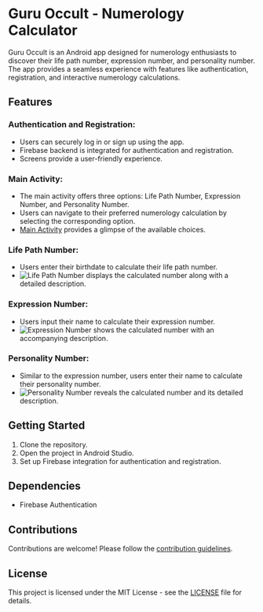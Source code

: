 # Guru Occult - Numerology Calculator

Guru Occult is an Android app designed for numerology enthusiasts to discover their life path number, expression number, and personality number. The app provides a seamless experience with features like authentication, registration, and interactive numerology calculations.

## Features

### Authentication and Registration:

- Users can securely log in or sign up using the app.
- Firebase backend is integrated for authentication and registration.
- Screens provide a user-friendly experience.

### Main Activity:

- The main activity offers three options: Life Path Number, Expression Number, and Personality Number.
- Users can navigate to their preferred numerology calculation by selecting the corresponding option.
- [Main Activity](path/to/main_activity_image.jpg) provides a glimpse of the available choices.

### Life Path Number:

- Users enter their birthdate to calculate their life path number.
- ![Life Path Number](path/to/life_path_number_images.jpg) displays the calculated number along with a detailed description.

### Expression Number:

- Users input their name to calculate their expression number.
- ![Expression Number](path/to/expression_number_images.jpg) shows the calculated number with an accompanying description.

### Personality Number:

- Similar to the expression number, users enter their name to calculate their personality number.
- ![Personality Number](path/to/personality_number_images.jpg) reveals the calculated number and its detailed description.

## Getting Started

1. Clone the repository.
2. Open the project in Android Studio.
3. Set up Firebase integration for authentication and registration.

## Dependencies

- Firebase Authentication

## Contributions

Contributions are welcome! Please follow the [contribution guidelines](CONTRIBUTING.md).

## License

This project is licensed under the MIT License - see the [LICENSE](LICENSE) file for details.
